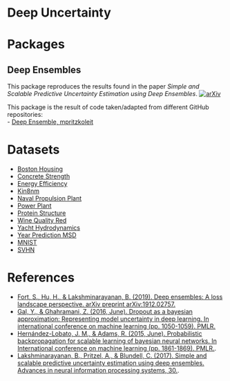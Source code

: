 # Deep Uncertainty

# Packages
 ## Deep Ensembles

This package reproduces the results found in the paper *Simple and Scalable Predictive Uncertainty Estimation using Deep Ensembles*. [![arXiv](http://img.shields.io/badge/arXiv-1612.01474-B31B1B.svg)](https://arxiv.org/abs/1612.01474)

This package is the result of code taken/adapted from different GitHub repositories:  
    - [Deep Ensemble, mpritzkoleit](https://github.com/mpritzkoleit/deep-ensembles/blob/master/Deep%20Ensembles.ipynb)
# Datasets

- [Boston Housing](https://www.kaggle.com/datasets/vikrishnan/boston-house-prices?resource=download)
- [Concrete Strength](https://www.kaggle.com/datasets/elikplim/concrete-compressive-strength-data-set)
- [Energy Efficiency](https://www.kaggle.com/datasets/elikplim/eergy-efficiency-dataset)
- [Kin8nm](https://www.openml.org/search?type=data&sort=runs&id=189&status=active)
- [Naval Propulsion Plant](https://www.kaggle.com/datasets/elikplim/maintenance-of-naval-propulsion-plants-data-set?select=navalplantmaintenance.csv)
- [Power Plant](https://www.kaggle.com/datasets/eshaan90/global-power-plant-database?select=global_power_plant_database.csv)
- [Protein Structure](https://www.kaggle.com/datasets/shahir/protein-data-set)
- [Wine Quality Red](https://www.kaggle.com/datasets/uciml/red-wine-quality-cortez-et-al-2009)
- [Yacht Hydrodynamics](https://www.kaggle.com/datasets/heitornunes/yacht-hydrodynamics-data-set)
- [Year Prediction MSD](https://archive.ics.uci.edu/ml/machine-learning-databases/00203/)
- [MNIST](http://yann.lecun.com/exdb/mnist/)
- [SVHN](http://ufldl.stanford.edu/housenumbers/)
  
# References
- [Fort, S., Hu, H., & Lakshminarayanan, B. (2019). Deep ensembles: A loss landscape perspective. arXiv preprint arXiv:1912.02757.](https://arxiv.org/abs/1912.02757)
- [Gal, Y., & Ghahramani, Z. (2016, June). Dropout as a bayesian approximation: Representing model uncertainty in deep learning. In international conference on machine learning (pp. 1050-1059). PMLR.](http://proceedings.mlr.press/v48/gal16.html?ref=https://githubhelp.com)
- [Hernández-Lobato, J. M., & Adams, R. (2015, June). Probabilistic backpropagation for scalable learning of bayesian neural networks. In International conference on machine learning (pp. 1861-1869). PMLR.](http://proceedings.mlr.press/v37/hernandez-lobatoc15.html).
- [Lakshminarayanan, B., Pritzel, A., & Blundell, C. (2017). Simple and scalable predictive uncertainty estimation using deep ensembles. Advances in neural information processing systems, 30.](https://proceedings.neurips.cc/paper/2017/hash/9ef2ed4b7fd2c810847ffa5fa85bce38-Abstract.html).
